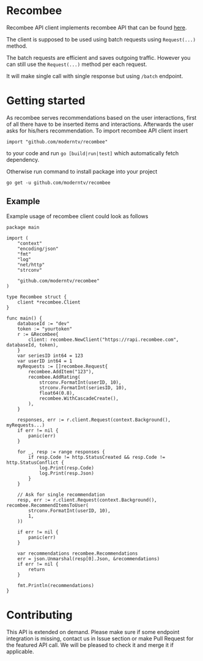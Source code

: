 # Recombee
Recombee API client implements recombee API that can be found [here](https://docs.recombee.com/api.html).

The client is supposed to be used using batch requests using `Request(...)` method. 

The batch requests are efficient and saves outgoing traffic. However you can still use the `Request(...)` method per each request. 

It will make single call with single response but using `/batch` endpoint.

# Getting started
As recombee serves recommendations based on the user interactions, first of all there have to be inserted items and interactions. Afterwards the user asks for his/hers recommendation. 
To import recombee API client insert

```import "github.com/moderntv/recombee"```

to your code and run `go [build|run|test]` which automatically fetch dependency.

Otherwise run command to install package into your project

```go get -u github.com/moderntv/recombee```

## Example
Example usage of recombee client could look as follows

```
package main

import (
	"context"
	"encoding/json"
	"fmt"
	"log"
	"net/http"
	"strconv"

	"github.com/moderntv/recombee"
)

type Recombee struct {
	client *recombee.Client
}

func main() {
	databaseId := "dev"
	token := "yourtoken"
	r := &Recombee{
		client: recombee.NewClient("https://rapi.recombee.com", databaseId, token),
	}
	var seriesID int64 = 123
	var userID int64 = 1
	myRequests := []recombee.Request{
		recombee.AddItem("123"),
		recombee.AddRating(
			strconv.FormatInt(userID, 10),
			strconv.FormatInt(seriesID, 10),
			float64(0.8),
			recombee.WithCascadeCreate(),
		),
	}

	responses, err := r.client.Request(context.Background(), myRequests...)
	if err != nil {
		panic(err)
	}

	for _, resp := range responses {
		if resp.Code != http.StatusCreated && resp.Code != http.StatusConflict {
			log.Print(resp.Code)
			log.Print(resp.Json)
		}
	}

	// Ask for single recommendation
	resp, err := r.client.Request(context.Background(), recombee.RecommendItemsToUser(
		strconv.FormatInt(userID, 10),
        1,
	))

	if err != nil {
		panic(err)
	}

	var recommendations recombee.Recommendations
	err = json.Unmarshal(resp[0].Json, &recommendations)
	if err != nil {
		return
	}

	fmt.Println(recommendations)
}
```

# Contributing
This API is extended on demand. Please make sure if some endpoint integration is missing, contact us in Issue section or make Pull Request for the featured API call.
We will be pleased to check it and merge it if applicable.


